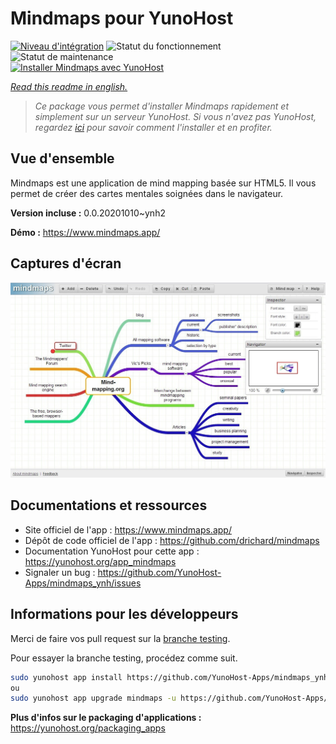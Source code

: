<!--
N.B.: This README was automatically generated by https://github.com/YunoHost/apps/tree/master/tools/README-generator
It shall NOT be edited by hand.
-->

# Mindmaps pour YunoHost

[![Niveau d'intégration](https://dash.yunohost.org/integration/mindmaps.svg)](https://dash.yunohost.org/appci/app/mindmaps) ![Statut du fonctionnement](https://ci-apps.yunohost.org/ci/badges/mindmaps.status.svg) ![Statut de maintenance](https://ci-apps.yunohost.org/ci/badges/mindmaps.maintain.svg)  
[![Installer Mindmaps avec YunoHost](https://install-app.yunohost.org/install-with-yunohost.svg)](https://install-app.yunohost.org/?app=mindmaps)

*[Read this readme in english.](./README.md)*

> *Ce package vous permet d'installer Mindmaps rapidement et simplement sur un serveur YunoHost.
Si vous n'avez pas YunoHost, regardez [ici](https://yunohost.org/#/install) pour savoir comment l'installer et en profiter.*

## Vue d'ensemble

Mindmaps est une application de mind mapping basée sur HTML5. Il vous permet de créer des cartes mentales soignées dans le navigateur.

**Version incluse :** 0.0.20201010~ynh2

**Démo :** https://www.mindmaps.app/

## Captures d'écran

![Capture d'écran de Mindmaps](./doc/screenshots/mindmaps-screenshot.jpg)

## Documentations et ressources

* Site officiel de l'app : <https://www.mindmaps.app/>
* Dépôt de code officiel de l'app : <https://github.com/drichard/mindmaps>
* Documentation YunoHost pour cette app : <https://yunohost.org/app_mindmaps>
* Signaler un bug : <https://github.com/YunoHost-Apps/mindmaps_ynh/issues>

## Informations pour les développeurs

Merci de faire vos pull request sur la [branche testing](https://github.com/YunoHost-Apps/mindmaps_ynh/tree/testing).

Pour essayer la branche testing, procédez comme suit.

``` bash
sudo yunohost app install https://github.com/YunoHost-Apps/mindmaps_ynh/tree/testing --debug
ou
sudo yunohost app upgrade mindmaps -u https://github.com/YunoHost-Apps/mindmaps_ynh/tree/testing --debug
```

**Plus d'infos sur le packaging d'applications :** <https://yunohost.org/packaging_apps>
